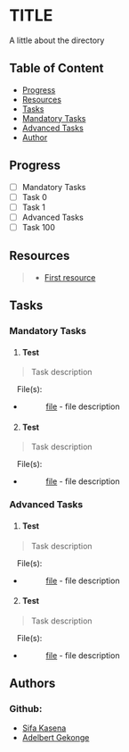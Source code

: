 # TITLE
A little about the directory

## Table of Content
- [Progress](#progress)
- [Resources](#resources)
- [Tasks](#tasks)
 - [Mandatory Tasks](#mandatory-tasks)
 - [Advanced Tasks](#advanced-tasks)
- [Author](#author)

## Progress
- [ ] Mandatory Tasks
 - [ ] Task 0
 - [ ] Task 1
- [ ] Advanced Tasks
 - [ ] Task 100

## Resources
> - [First resource]()

## Tasks
### Mandatory Tasks
1. #### Test
> Task description

&emsp;File(s):  
- &emsp;&emsp;&emsp;[file]() - file description
2. #### Test
> Task description

&emsp;File(s):  
- &emsp;&emsp;&emsp;[file]() - file description

### Advanced Tasks
1. #### Test
> Task description

&emsp;File(s):  
- &emsp;&emsp;&emsp;[file]() - file description
2. #### Test
> Task description

&emsp;File(s):  
- &emsp;&emsp;&emsp;[file]() - file description

## Authors
### Github:
- [Sifa Kasena](https://github.com/SifaKasena)
- [Adelbert Gekonge](https://github.com/adelbertmatara)
